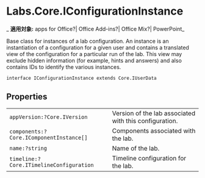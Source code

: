 
# Labs.Core.IConfigurationInstance

 _ **適用対象:** apps for Office?| Office Add-ins?| Office Mix?| PowerPoint_

Base class for instances of a lab configuration. An instance is an instantiation of a configuration for a given user and contains a translated view of the configuration for a particular run of the lab. This view may exclude hidden information (for example, hints and answers) and also contains IDs to identify the various instances.

```
interface IConfigurationInstance extends Core.IUserData
```


## Properties


|||
|:-----|:-----|
| `appVersion:?Core.IVersion`|Version of the lab associated with this configuration.|
| `components:?Core.IComponentInstance[]`|Components associated with the lab.|
| `name:?string`|Name of the lab.|
| `timeline:?Core.ITimelineConfiguration`|Timeline configuration for the lab.|
